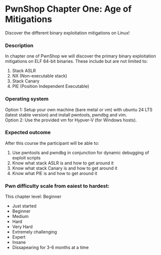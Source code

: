 # PwnShop Chapter One: Age of Mitigations
Discover the different binary exploitation mitigations on Linux!

### Description
In chapter one of PwnShop we will discover the primary binary exploitation mitigations on ELF 64-bit binaries.
These include but are not limited to:
1. Stack ASLR
2. NX (Non-executable stack)
3. Stack Canary
4. PIE (Position Independent Executable)

### Operating system
Option 1: Setup your own machine (bare metal or vm) with ubuntu 24 LTS (latest stable version) and install pwntools, pwndbg and vim.  
Option 2: Use the provided vm for Hypver-V (for Windows hosts). 

### Expected outcome
After this course the participant will be able to:
1. Use pwntools and pwndbg in conjunction for dynamic debugging of exploit scripts
2. Know what stack ASLR is and how to get around it
3. Know what stack Canary is and how to get around it
4. Know what PIE is and how to get around it


### Pwn difficulty scale from eaiest to hardest:
This chapter level: Beginner

- Just started
- Beginner
- Medium
- Hard
- Very Hard
- Extremely challenging
- Expert
- Insane
- Dissapearing for 3-6 months at a time
